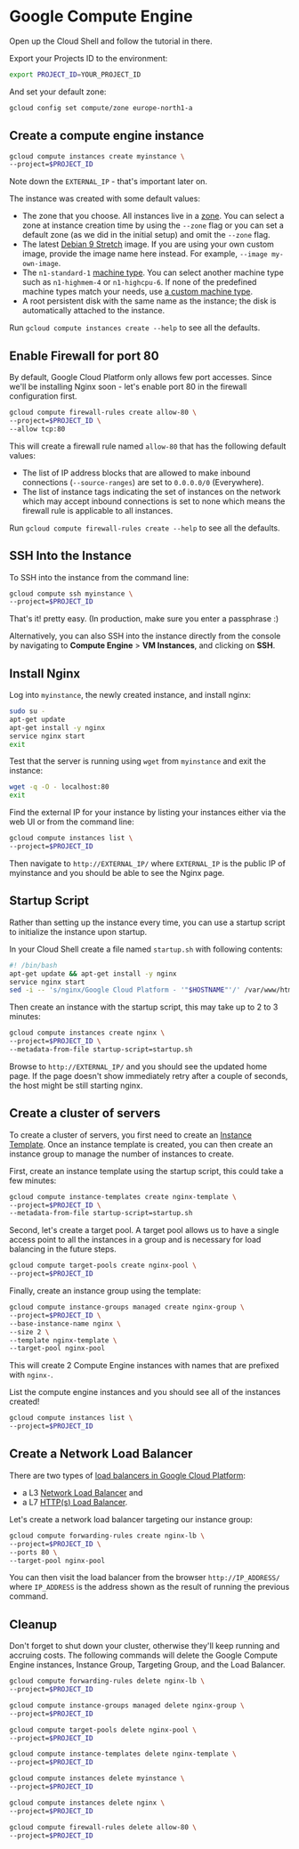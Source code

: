 # Google Compute Engine

Open up the Cloud Shell and follow the tutorial in there.

Export your Projects ID to the environment:

```sh
export PROJECT_ID=YOUR_PROJECT_ID
```

And set your default zone:

```sh
gcloud config set compute/zone europe-north1-a
```

## Create a compute engine instance

```sh
gcloud compute instances create myinstance \
--project=$PROJECT_ID
```

Note down the `EXTERNAL_IP` - that's important later on.

The instance was created with some default values:

* The zone that you choose. All instances live in a [zone](https://cloud.google.com/compute/docs/zones).
You can select a zone at instance creation time by using the `--zone` flag or you can set a default zone (as we did in the initial setup) and omit the `--zone` flag.
* The latest [Debian 9 Stretch](https://cloud.google.com/compute/docs/images) image. If you are using your own custom image, provide the image name here instead. For example, `--image my-own-image`.
* The `n1-standard-1` [machine type](https://cloud.google.com/compute/docs/machine-types). You can select another machine type such as `n1-highmem-4` or `n1-highcpu-6`. If none of the predefined machine types match your needs, use [a custom machine type](https://cloud.google.com/compute/docs/instances/creating-instance-with-custom-machine-type).
* A root persistent disk with the same name as the instance; the disk is automatically attached to the instance.

Run `gcloud compute instances create --help` to see all the defaults.

## Enable Firewall for port 80

By default, Google Cloud Platform only allows few port accesses. Since we'll be installing Nginx soon - let's enable port 80 in the firewall configuration first.

```sh
gcloud compute firewall-rules create allow-80 \
--project=$PROJECT_ID \
--allow tcp:80
```

This will create a firewall rule named `allow-80` that has the following default values:

* The list of IP address blocks that are allowed to make inbound connections (`--source-ranges`) are set to `0.0.0.0/0` (Everywhere).
* The list of instance tags indicating the set of instances on the network which may accept inbound connections is set to none which means the firewall rule is applicable to all instances.

Run `gcloud compute firewall-rules create --help` to see all the defaults.

## SSH Into the Instance

To SSH into the instance from the command line:

```sh
gcloud compute ssh myinstance \
--project=$PROJECT_ID
```

That's it! pretty easy. (In production, make sure you enter a passphrase :)

Alternatively, you can also SSH into the instance directly from the console by navigating to **Compute Engine** > **VM Instances**, and clicking on **SSH**.

## Install Nginx

Log into `myinstance`, the newly created instance, and install nginx:

```sh
sudo su - 
apt-get update
apt-get install -y nginx
service nginx start
exit
```

Test that the server is running using `wget` from `myinstance` and exit the instance:

```sh
wget -q -O - localhost:80
exit
```

Find the external IP for your instance by listing your instances either via the web UI or from the command line:

```sh
gcloud compute instances list \
--project=$PROJECT_ID
```

Then navigate to `http://EXTERNAL_IP/` where `EXTERNAL_IP` is the public IP of myinstance and you should be able to see the Nginx page.

## Startup Script

Rather than setting up the instance every time, you can use a startup script to initialize the instance upon startup.

In your Cloud Shell create a file named `startup.sh` with following contents:

```sh
#! /bin/bash
apt-get update && apt-get install -y nginx
service nginx start
sed -i -- 's/nginx/Google Cloud Platform - '"$HOSTNAME"'/' /var/www/html/index.nginx-debian.html
```

Then create an instance with the startup script, this may take up to 2 to 3 minutes:

```sh
gcloud compute instances create nginx \
--project=$PROJECT_ID \
--metadata-from-file startup-script=startup.sh 
```

Browse to `http://EXTERNAL_IP/` and you should see the updated home page. If the page doesn't show immediately retry after a couple of seconds, the host might be still starting nginx.

## Create a cluster of servers

To create a cluster of servers, you first need to create an [Instance Template](https://cloud.google.com/compute/docs/instance-templates).
Once an instance template is created, you can then create an instance group to manage the number of instances to create.

First, create an instance template using the startup script, this could take a few minutes:

```sh
gcloud compute instance-templates create nginx-template \
--project=$PROJECT_ID \
--metadata-from-file startup-script=startup.sh
```

Second, let's create a target pool. A target pool allows us to have a single access point to all the instances in a group and is necessary for load balancing in the future steps.

```sh
gcloud compute target-pools create nginx-pool \
--project=$PROJECT_ID
```

Finally, create an instance group using the template:

```sh
gcloud compute instance-groups managed create nginx-group \
--project=$PROJECT_ID \
--base-instance-name nginx \
--size 2 \
--template nginx-template \
--target-pool nginx-pool
```

This will create 2 Compute Engine instances with names that are prefixed with `nginx-`.

List the compute engine instances and you should see all of the instances created!

```sh
gcloud compute instances list \
--project=$PROJECT_ID
```

## Create a Network Load Balancer

There are two types of [load balancers in Google Cloud Platform](https://cloud.google.com/compute/docs/load-balancing-and-autoscaling#network_load_balancing):

* a L3 [Network Load Balancer](https://cloud.google.com/load-balancing/docs/network/) and
* a L7 [HTTP(s) Load Balancer](https://cloud.google.com/load-balancing/docs/https/).

Let's create a network load balancer targeting our instance group:

```sh
gcloud compute forwarding-rules create nginx-lb \
--project=$PROJECT_ID \
--ports 80 \
--target-pool nginx-pool
```

You can then visit the load balancer from the browser `http://IP_ADDRESS/` where `IP_ADDRESS` is the address shown as the result of running the previous command.

## Cleanup

Don't forget to shut down your cluster, otherwise they'll keep running and accruing costs. The following commands will delete the Google Compute Engine instances, Instance Group, Targeting Group, and the Load Balancer.

```sh
gcloud compute forwarding-rules delete nginx-lb \
--project=$PROJECT_ID

gcloud compute instance-groups managed delete nginx-group \
--project=$PROJECT_ID

gcloud compute target-pools delete nginx-pool \
--project=$PROJECT_ID

gcloud compute instance-templates delete nginx-template \
--project=$PROJECT_ID

gcloud compute instances delete myinstance \
--project=$PROJECT_ID

gcloud compute instances delete nginx \
--project=$PROJECT_ID

gcloud compute firewall-rules delete allow-80 \
--project=$PROJECT_ID
```
